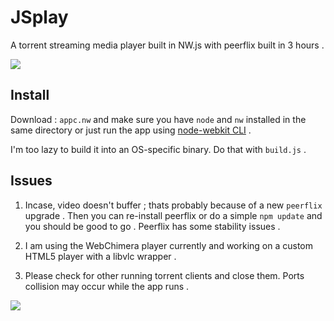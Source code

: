 # JSplay

A torrent streaming media player built in NW.js with peerflix built in 3 hours .

![](http://i.imgur.com/JRh06Gm.gif?1)

## Install
  Download : `appc.nw` and make sure you have `node` and `nw` installed in the same directory or just run the app using [node-webkit CLI](https://github.com/nwjs/nw.js/wiki/How-to-run-apps) . 

  I'm too lazy to build it into an OS-specific binary. Do that with `build.js` .

## Issues

1. Incase, video doesn't buffer ; thats probably because of a new `peerflix` upgrade . Then you can re-install peerflix or do a simple `npm update` and you should be good to go . Peerflix has some stability issues .

2. I am using the WebChimera player currently and working on a custom HTML5 player with a libvlc wrapper .

3.  Please check for other running torrent clients and close them. Ports collision may occur while the app runs .

![](http://imgh.us/icon_4.svg)
